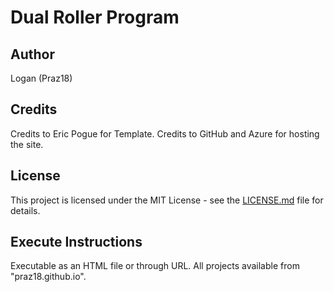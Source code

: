 # Dual Roller Program

## Author
Logan (Praz18)

## Credits
Credits to Eric Pogue for Template. Credits to GitHub and Azure for hosting the site.

## License
This project is licensed under the MIT License - see the [LICENSE.md](LICENSE) file for details.

## Execute Instructions
Executable as an HTML file or through URL. All projects available from "praz18.github.io".
